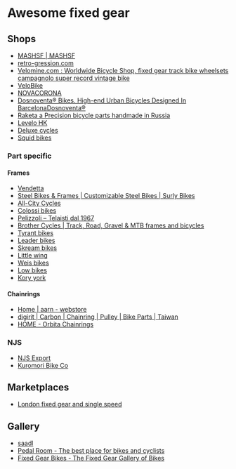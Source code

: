 # Awesome fixed gear

## Shops

[râpbphir]: https://russianraketa.com/
[dc]: https://deluxecycles.nyc/
[lhk]: https://levelohk.com/
[dbhubdib]: https://dosnoventabikes.com/
[squid]: https://www.squidbikes.com/
[n]: https://novacorona.com/
[velobike]: https://www.velobike.co.nz/products/bunch-bars
[vwbsfgtbwcsrvb]: https://www.velomine.com/
[rg]: https://www.retro-gression.com/
[mm]: https://www.mashsf.com/

- [MASHSF | MASHSF][mm]
- [retro-gression.com][rg]
- [Velomine.com : Worldwide Bicycle Shop, fixed gear track bike wheelsets campagnolo super record vintage bike][vwbsfgtbwcsrvb]
- [VeloBike][velobike]
- [NOVACORONA][n]
- [Dosnoventa® Bikes. High-end Urban Bicycles Designed In BarcelonaDosnoventa®][dbhubdib]
- [Raketa a Precision bicycle parts handmade in Russia][râpbphir]
- [Levelo HK][lhk]
- [Deluxe cycles][dc]
- [Squid bikes][squid]

### Part specific

#### Frames

[kory]: https://koryyork.com/
[low]: https://www.lowbicycles.com/
[weis]: http://www.weismfg.com/
[lw]: https://22bicycles.com/products/little-wing-made-to-order
[skream]: https://skreambikes.com/
[leader]: https://www.leaderbikesusa.com/
[tyrant]: https://tyrantbikes.com/
[bctrgmfab]: https://www.brothercycles.com/
[ptd1]: https://www.ciclipelizzoli.it/en/
[colossi]: https://www.colossiv5.com/
[ac]: https://allcitycycles.com/
[sbfcsbsb]: https://surlybikes.com/
[v]: https://vendettabikes.com/

- [Vendetta][v]
- [Steel Bikes & Frames | Customizable Steel Bikes | Surly Bikes][sbfcsbsb]
- [All-City Cycles][ac]
- [Colossi bikes][colossi]
- [Pelizzoli &#8211; Telaisti dal 1967][ptd1]
- [Brother Cycles | Track, Road, Gravel &amp; MTB frames and bicycles][bctrgmfab]
- [Tyrant bikes][tyrant]
- [Leader bikes][leader]
- [Skream bikes][skream]
- [Little wing][lw]
- [Weis bikes][weis]
- [Low bikes][low]
- [Kory york][kory]

#### Chainrings

[hoc]: https://www.orbitachainrings.com/
[dccpbpt]: https://www.digirit.com/
[haw]: https://shop.44rn.com/

- [Home | aarn - webstore][haw]
- [digirit | Carbon | Chainring | Pulley | Bike Parts | Taiwan][dccpbpt]
- [HOME - Orbita Chainrings][hoc]

### NJS

[kb]: https://kuromoribikeco.com/collections/njs
[ne]: https://www.njs-export.com/

- [NJS Export][ne]
- [Kuromori Bike Co][kb]

## Marketplaces

[lfgss]: https://www.lfgss.com/

- [London fixed gear and single speed][lfgss]

## Gallery

[fgbtfggob]: http://thefixedgeargallery.com/
[prtbpfbac]: https://www.pedalroom.com/
[s]: https://saadl.com/home

- [saadl][s]
- [Pedal Room - The best place for bikes and cyclists][prtbpfbac]
- [Fixed Gear Bikes - The Fixed Gear Gallery of Bikes][fgbtfggob]


